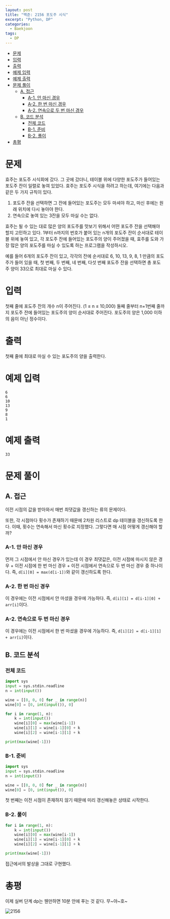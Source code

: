 ```yaml
---
layout: post
title: "백준: 2156 포도주 시식"
excerpt: "Python, DP"
categories:
  - Baekjoon
tags:
  - DP
---
```


- [문제](#문제)
- [입력](#입력)
- [출력](#출력)
- [예제 입력](#예제-입력)
- [예제 출력](#예제-출력)
- [문제 풀이](#문제-풀이)
  - [A. 접근](#a-접근)
    - [A-1. 안 마신 경우](#a-1-안-마신-경우)
    - [A-2. 한 번 마신 경우](#a-2-한-번-마신-경우)
    - [A-2. 연속으로 두 번 마신 경우](#a-2-연속으로-두-번-마신-경우)
  - [B. 코드 분석](#b-코드-분석)
    - [전체 코드](#전체-코드)
    - [B-1. 준비](#b-1-준비)
    - [B-2. 풀이](#b-2-풀이)
- [총평](#총평)

# 문제

효주는 포도주 시식회에 갔다. 그 곳에 갔더니, 테이블 위에 다양한 포도주가 들어있는 포도주 잔이 일렬로 놓여 있었다. 효주는 포도주 시식을 하려고 하는데, 여기에는 다음과 같은 두 가지 규칙이 있다.

1. 포도주 잔을 선택하면 그 잔에 들어있는 포도주는 모두 마셔야 하고, 마신 후에는 원래 위치에 다시 놓아야 한다.
2. 연속으로 놓여 있는 3잔을 모두 마실 수는 없다.

효주는 될 수 있는 대로 많은 양의 포도주를 맛보기 위해서 어떤 포도주 잔을 선택해야 할지 고민하고 있다. 1부터 n까지의 번호가 붙어 있는 n개의 포도주 잔이 순서대로 테이블 위에 놓여 있고, 각 포도주 잔에 들어있는 포도주의 양이 주어졌을 때, 효주를 도와 가장 많은 양의 포도주를 마실 수 있도록 하는 프로그램을 작성하시오. 

예를 들어 6개의 포도주 잔이 있고, 각각의 잔에 순서대로 6, 10, 13, 9, 8, 1 만큼의 포도주가 들어 있을 때, 첫 번째, 두 번째, 네 번째, 다섯 번째 포도주 잔을 선택하면 총 포도주 양이 33으로 최대로 마실 수 있다.

# 입력

첫째 줄에 포도주 잔의 개수 n이 주어진다. (1 ≤ n ≤ 10,000) 둘째 줄부터 n+1번째 줄까지 포도주 잔에 들어있는 포도주의 양이 순서대로 주어진다. 포도주의 양은 1,000 이하의 음이 아닌 정수이다.

# 출력

첫째 줄에 최대로 마실 수 있는 포도주의 양을 출력한다.

# 예제 입력

```
6
6
10
13
9
8
1
```

# 예제 출력

```
33
```

# 문제 풀이

## A. 접근

이전 시점의 값을 받아와서 매번 최댓값을 갱신하는 류의 문제이다.

또한, 각 시점마다 횟수가 존재하기 때문에 2차원 리스트로 dp 테이블을 갱신하도록 한다. 이때, 횟수는 연속해서 마신 횟수로 지정했다. 그렇다면 매 시점 어떻게 갱신해야 할까?

### A-1. 안 마신 경우
먼저 그 시점에서 안 마신 경우가 있는데 이 경우 최댓값은, 이전 시점에 마시지 않은 경우 + 이전 시점에 한 번 마신 경우 + 이전 시점에서 연속으로 두 번 마신 경우 중 하나이다. 즉, `d[i][0] = max(d[i-1])`와 같이 갱신하도록 한다.

### A-2. 한 번 마신 경우

이 경우에는 이전 시점에서 안 마셨을 경우에 가능하다. 즉, `d[i][1] = d[i-1][0] + arr[i]`이다.

### A-2. 연속으로 두 번 마신 경우
이 경우에는 이전 시점에서 한 번 마셨을 경우에 가능하다. 즉, `d[i][2] = d[i-1][1] + arr[i]`이다.

## B. 코드 분석

### 전체 코드

```py
import sys
input = sys.stdin.readline
n = int(input())

wine = [[0, 0, 0] for _ in range(n)]
wine[0] = [0, int(input()), 0]

for i in range(1, n):
    k = int(input())
    wine[i][0] = max(wine[i-1])
    wine[i][1] = wine[i-1][0] + k
    wine[i][2] = wine[i-1][1] + k

print(max(wine[-1]))
```

### B-1. 준비

```py
import sys
input = sys.stdin.readline
n = int(input())

wine = [[0, 0, 0] for _ in range(n)]
wine[0] = [0, int(input()), 0]
```

첫 번째는 이전 시점이 존재하지 않기 때문에 미리 갱신해놓은 상태로 시작한다.

### B-2. 풀이

```py
for i in range(1, n):
    k = int(input())
    wine[i][0] = max(wine[i-1])
    wine[i][1] = wine[i-1][0] + k
    wine[i][2] = wine[i-1][1] + k

print(max(wine[-1]))
```

접근에서의 발상을 그대로 구현했다.

# 총평

이제 실버 단계 dp는 웬만하면 10분 안에 푸는 것 같다. 무~야~호~

![2156](https://user-images.githubusercontent.com/83271772/161418596-61c4118e-db82-4f01-ad1f-bc237e08c312.PNG)
